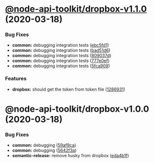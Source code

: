 # [@node-api-toolkit/dropbox-v1.1.0](https://github.com/tolicodes/node-api-toolkit/compare/@node-api-toolkit/dropbox-v1.0.0...@node-api-toolkit/dropbox-v1.1.0) (2020-03-18)


### Bug Fixes

* **common:** debugging integration tests ([ebc5fd1](https://github.com/tolicodes/node-api-toolkit/commit/ebc5fd1ec060f1d8b71b332eba269d7335f9aba8))
* **common:** debugging integration tests ([bad51d6](https://github.com/tolicodes/node-api-toolkit/commit/bad51d6b83b87c97a89cd27fdaee92b4c0f11b3a))
* **common:** debugging integration tests ([809037d](https://github.com/tolicodes/node-api-toolkit/commit/809037d25b8c0db1271aaa40ab9eb15f7a919a0c))
* **common:** debugging integration tests ([777e0ef](https://github.com/tolicodes/node-api-toolkit/commit/777e0ef46e62eefc8acede558bc122c5a9f37c6e))
* **common:** debugging integration tests ([5fca909](https://github.com/tolicodes/node-api-toolkit/commit/5fca90947c69b739a49b7bf300b3081b9ded593f))


### Features

* **dropbox:** should get the token from token file ([1286931](https://github.com/tolicodes/node-api-toolkit/commit/1286931f7aa1db7ed1fcaaaacf6d19f57b583dcd))

# @node-api-toolkit/dropbox-v1.0.0 (2020-03-18)


### Bug Fixes

* **common:** debugging ([59af9ca](https://github.com/tolicodes/node-api-toolkit/commit/59af9ca574f0601d163012a378c23c8aa7c71c1d))
* **common:** debugging ([5642f3a](https://github.com/tolicodes/node-api-toolkit/commit/5642f3a5dba8669c78a9db0fa66e48984806555c))
* **semantic-release:** remove husky from dropbox ([eda4b1f](https://github.com/tolicodes/node-api-toolkit/commit/eda4b1feaf23d2316ede70be96aadd3744e33ad4))
